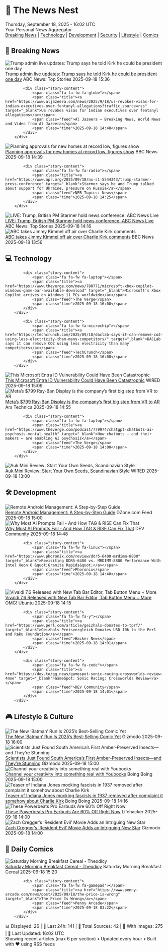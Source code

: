 <!-- Processing 54 RSS feeds at 2025-09-18 16:01:49 UTC -->
<!-- Processing: XKCD -->
<!-- Processing: Saturday Morning Breakfast Cereal -->
<!-- Processing: Penny Arcade -->
<!-- Processing: Garfield -->
<!-- Processing: Questionable Content -->
<!-- Processing: Girl Genius -->
<!-- Processing: Dinosaur Comics -->
<!-- Processing: CNN Top Stories -->
<!-- Processing: CNN Breaking News -->
<!-- Processing: BBC World News -->
<!-- Processing: BBC Breaking News -->
<!-- Processing: Reuters Top News -->
<!-- Processing: Reuters World News -->
<!-- Processing: Associated Press Breaking -->
<!-- Processing: ABC News Breaking -->
<!-- Processing: Sky News World -->
<!-- Processing: TechCrunch -->
<!-- Processing: The Verge -->
<!-- Processing: WIRED -->
<!-- Processing: Hacker News -->
<!-- Processing: StackOverflow Blog -->
<!-- Processing: Phoronix Linux News -->
<!-- Processing: OMG! Ubuntu -->
<!-- Processing: DistroWatch -->
<!-- Processing: Linux.com -->
<!-- Processing: Red Hat Blog -->
<!-- Processing: Ubuntu Blog -->
<!-- Processing: GitLab Blog -->
<!-- Processing: InfoQ -->
<!-- Processing: DZone -->
<!-- Processing: Martin Fowler -->
<!-- Processing: The Pragmatic Engineer -->
<!-- Processing: Lifehacker -->
<!-- Processing: Gizmodo -->
<!-- Processing: Boing Boing -->
<!-- Processing: Krebs on Security -->
<!-- Generated 12 new posts out of 36 feeds processed -->
<div class="newspaper-header">
    <h1 class="newspaper-title">📰 The News Nest</h1>
    <div class="newspaper-date">Thursday, September 18, 2025 - 16:02 UTC</div>
    <div class="newspaper-subtitle">Your Personal News Aggregator</div>
</div>

<div class="newspaper-nav">
    <a href="#breaking">Breaking News</a> |
    <a href="#tech">Technology</a> |
    <a href="#dev">Development</a> |
    <a href="#security">Security</a> |
    <a href="#lifestyle">Lifestyle</a> |
    <a href="#webcomics">Comics</a>
</div>

<div class="news-section breaking-news" id="breaking">
<h2 class="section-header">🚨 Breaking News</h2>
<div class="stories-container">
<div class="story">
            <img src="https://s.abcnews.com/images/Politics/trump-starmer-14-gty-jef-250918_1758205672097_hpMain_4x3t_384.jpg" alt="Trump admin live updates: Trump says he told Kirk he could be president one day" class="story-image" loading="lazy" onerror="this.style.display='none'">
            <div class="story-content">
                <span class="fa fa-fw fa-tv"></span>
                <span class="title"><a href="https://abcnews.go.com/Politics/live-updates/trump-admin-live-updates/?id=125577990" target="_blank">Trump admin live updates: Trump says he told Kirk he could be president one day</a></span>
                <span class="feed">ABC News: Top Stories</span>
                <span class="time">2025-09-18 15:36</span>
            </div>
        </div>
<div class="story">
            
            <div class="story-content">
                <span class="fa fa-fw fa-globe"></span>
                <span class="title"><a href="https://www.aljazeera.com/news/2025/9/18/us-revokes-visas-for-indian-executives-over-fentanyl-allegations?traffic_source=rss" target="_blank">US revokes visas for Indian executives over fentanyl allegations</a></span>
                <span class="feed">Al Jazeera – Breaking News, World News and Video from Al Jazeera</span>
                <span class="time">2025-09-18 14:48</span>
            </div>
        </div>
<div class="story">
            <img src="https://ichef.bbci.co.uk/ace/standard/240/cpsprodpb/bf96/live/8a7cd050-949c-11f0-ba1c-7d82afe5b321.jpg" alt="Planning approvals for new homes at record low, figures show" class="story-image" loading="lazy" onerror="this.style.display='none'">
            <div class="story-content">
                <span class="fa fa-fw fa-flag"></span>
                <span class="title"><a href="https://www.bbc.com/news/articles/cgmzwk4yd1eo?at_medium=RSS&at_campaign=rss" target="_blank">Planning approvals for new homes at record low, figures show</a></span>
                <span class="feed">BBC News</span>
                <span class="time">2025-09-18 14:39</span>
            </div>
        </div>
<div class="story">
            
            <div class="story-content">
                <span class="fa fa-fw fa-radio"></span>
                <span class="title"><a href="https://www.npr.org/2025/09/18/nx-s1-5544343/trump-starmer-press-conference" target="_blank">Starmer says he and Trump talked about support for Ukraine, pressure on Russia</a></span>
                <span class="feed">NPR Topics: News</span>
                <span class="time">2025-09-18 14:25</span>
            </div>
        </div>
<div class="story">
            <img src="https://s.abcnews.com/images/US/abcnewsl2-abc-ml-250107_1736267930623_hpMain_4x3t_384.jpg" alt="LIVE:  Trump, British PM Starmer hold news conference: ABC News Live" class="story-image" loading="lazy" onerror="this.style.display='none'">
            <div class="story-content">
                <span class="fa fa-fw fa-tv"></span>
                <span class="title"><a href="https://abcnews.go.com/Live/video/abcnews-live-41463246" target="_blank">LIVE:  Trump, British PM Starmer hold news conference: ABC News Live</a></span>
                <span class="feed">ABC News: Top Stories</span>
                <span class="time">2025-09-18 14:16</span>
            </div>
        </div>
<div class="story">
            <img src="https://ichef.bbci.co.uk/ace/standard/240/cpsprodpb/63f6/live/3e5c43e0-941a-11f0-9cf6-cbf3e73ce2b9.jpg" alt="ABC takes Jimmy Kimmel off air over Charlie Kirk comments" class="story-image" loading="lazy" onerror="this.style.display='none'">
            <div class="story-content">
                <span class="fa fa-fw fa-earth-americas"></span>
                <span class="title"><a href="https://www.bbc.com/news/articles/c203n52x1y9o?at_medium=RSS&at_campaign=rss" target="_blank">ABC takes Jimmy Kimmel off air over Charlie Kirk comments</a></span>
                <span class="feed">BBC News</span>
                <span class="time">2025-09-18 13:56</span>
            </div>
        </div>
</div>
</div>
<div class="news-section tech-news" id="tech">
<h2 class="section-header">💻 Technology</h2>
<div class="stories-container">
<div class="story">
            
            <div class="story-content">
                <span class="fa fa-fw fa-laptop"></span>
                <span class="title"><a href="https://www.theverge.com/news/780771/microsoft-xbox-copilot-windows-game-bar-available-download" target="_blank">Microsoft’s Xbox Copilot arrives on Windows 11 PCs worldwide</a></span>
                <span class="feed">The Verge</span>
                <span class="time">2025-09-18 16:00</span>
            </div>
        </div>
<div class="story">
            
            <div class="story-content">
                <span class="fa fa-fw fa-microchip"></span>
                <span class="title"><a href="https://techcrunch.com/2025/09/18/daclab-says-it-can-remove-co2-using-less-electricity-than-many-competitors/" target="_blank">DACLab says it can remove CO2 using less electricity than many competitors</a></span>
                <span class="feed">TechCrunch</span>
                <span class="time">2025-09-18 16:00</span>
            </div>
        </div>
<div class="story">
            <img src="https://media.wired.com/photos/68cb7eb0f0991caeca24c01a/master/pass/Microsoft-Entra.jpg" alt="This Microsoft Entra ID Vulnerability Could Have Been Catastrophic" class="story-image" loading="lazy" onerror="this.style.display='none'">
            <div class="story-content">
                <span class="fa fa-fw fa-bolt"></span>
                <span class="title"><a href="https://www.wired.com/story/microsoft-entra-id-vulnerability-digital-catastrophe/" target="_blank">This Microsoft Entra ID Vulnerability Could Have Been Catastrophic</a></span>
                <span class="feed">WIRED</span>
                <span class="time">2025-09-18 15:09</span>
            </div>
        </div>
<div class="story">
            <img src="https://cdn.arstechnica.net/wp-content/uploads/2025/09/metadisplay-500x500-1758206317.png" alt="Meta’s $799 Ray-Ban Display is the company’s first big step from VR to AR" class="story-image" loading="lazy" onerror="this.style.display='none'">
            <div class="story-content">
                <span class="fa fa-fw fa-cog"></span>
                <span class="title"><a href="https://arstechnica.com/gadgets/2025/09/metas-799-ray-ban-display-is-the-companys-first-big-step-from-vr-to-ar/" target="_blank">Meta’s $799 Ray-Ban Display is the company’s first big step from VR to AR</a></span>
                <span class="feed">Ars Technica</span>
                <span class="time">2025-09-18 14:55</span>
            </div>
        </div>
<div class="story">
            
            <div class="story-content">
                <span class="fa fa-fw fa-laptop"></span>
                <span class="title"><a href="https://www.theverge.com/podcast/779974/chatgpt-chatbots-ai-psychosis-mental-health" target="_blank">How chatbots — and their makers — are enabling AI psychosis</a></span>
                <span class="feed">The Verge</span>
                <span class="time">2025-09-18 14:00</span>
            </div>
        </div>
<div class="story">
            <img src="https://media.wired.com/photos/68c88d33de6509cf05546de7/master/pass/Review-%20Auk%20Mini.png" alt="Auk Mini Review: Start Your Own Seeds, Scandinavian Style" class="story-image" loading="lazy" onerror="this.style.display='none'">
            <div class="story-content">
                <span class="fa fa-fw fa-bolt"></span>
                <span class="title"><a href="https://www.wired.com/review/auk-mini/" target="_blank">Auk Mini Review: Start Your Own Seeds, Scandinavian Style</a></span>
                <span class="feed">WIRED</span>
                <span class="time">2025-09-18 13:00</span>
            </div>
        </div>
</div>
</div>
<div class="news-section dev-news" id="dev">
<h2 class="section-header">🛠️ Development</h2>
<div class="stories-container">
<div class="story">
            <img src="https://dz2cdn1.dzone.com/thumbnail?fid=18628642&w=600" alt="Remote Android Management: A Step-by-Step Guide" class="story-image" loading="lazy" onerror="this.style.display='none'">
            <div class="story-content">
                <span class="fa fa-fw fa-newspaper"></span>
                <span class="title"><a href="https://dzone.com/articles/remote-android-management-guide" target="_blank">Remote Android Management: A Step-by-Step Guide</a></span>
                <span class="feed">DZone.com Feed</span>
                <span class="time">2025-09-18 15:00</span>
            </div>
        </div>
<div class="story">
            <img src="https://media2.dev.to/dynamic/image/width=800%2Cheight=%2Cfit=scale-down%2Cgravity=auto%2Cformat=auto/https%3A%2F%2Fdev-to-uploads.s3.amazonaws.com%2Fuploads%2Farticles%2Ffsmkbfpl87oc8315cyui.gif" alt="Why Most AI Prompts Fail - And How TAG &amp; RISE Can Fix That" class="story-image" loading="lazy" onerror="this.style.display='none'">
            <div class="story-content">
                <span class="fa fa-fw fa-code"></span>
                <span class="title"><a href="https://dev.to/werliton/why-most-ai-prompts-fail-and-how-tag-rise-can-fix-that-455b" target="_blank">Why Most AI Prompts Fail - And How TAG &amp; RISE Can Fix That</a></span>
                <span class="feed">DEV Community</span>
                <span class="time">2025-09-18 14:48</span>
            </div>
        </div>
<div class="story">
            
            <div class="story-content">
                <span class="fa fa-fw fa-linux"></span>
                <span class="title"><a href="https://www.phoronix.com/review/ddr5-6400-mrdimm-8800" target="_blank">Revisiting DDR5-6400 vs. MRDIMM-8800 Performance With Intel Xeon 6 &quot;Granite Rapids&quot;</a></span>
                <span class="feed">Phoronix</span>
                <span class="time">2025-09-18 14:40</span>
            </div>
        </div>
<div class="story">
            <img src="https://i0.wp.com/www.omgubuntu.co.uk/wp-content/uploads/2025/05/vivaldi-logo.jpg?resize=406%2C232&amp;ssl=1" alt="Vivaldi 7.6 Released with New Tab Bar Editor, Tab Button Menu + More" class="story-image" loading="lazy" onerror="this.style.display='none'">
            <div class="story-content">
                <span class="fa fa-fw fa-ubuntu"></span>
                <span class="title"><a href="https://www.omgubuntu.co.uk/2025/09/vivaldi-7-6-released-with-editable-tab-bar-address-bar-actions-more" target="_blank">Vivaldi 7.6 Released with New Tab Bar Editor, Tab Button Menu + More</a></span>
                <span class="feed">OMG! Ubuntu</span>
                <span class="time">2025-09-18 14:15</span>
            </div>
        </div>
<div class="story">
            
            <div class="story-content">
                <span class="fa fa-fw fa-y"></span>
                <span class="title"><a href="https://www.perl.com/article/geizhals-donates-to-tprf/" target="_blank">Geizhals Preisvergleich Donates USD 10k to the Perl and Raku Foundation</a></span>
                <span class="feed">Hacker News</span>
                <span class="time">2025-09-18 14:01</span>
            </div>
        </div>
<div class="story">
            
            <div class="story-content">
                <span class="fa fa-fw fa-code"></span>
                <span class="title"><a href="https://dev.to/gg_news/gamespot-sonic-racing-crossworlds-review-4moe" target="_blank">GameSpot: Sonic Racing: Crossworlds Review</a></span>
                <span class="feed">DEV Community</span>
                <span class="time">2025-09-18 14:01</span>
            </div>
        </div>
</div>
</div>
<div class="news-section lifestyle-news" id="lifestyle">
<h2 class="section-header">🎮 Lifestyle & Culture</h2>
<div class="stories-container">
<div class="story">
            <img src="https://gizmodo.com/app/uploads/2025/09/batman-vol4-iss1.jpg" alt="The New ‘Batman’ Run Is 2025’s Best-Selling Comic Yet" class="story-image" loading="lazy" onerror="this.style.display='none'">
            <div class="story-content">
                <span class="fa fa-fw fa-computer"></span>
                <span class="title"><a href="https://gizmodo.com/the-new-batman-run-is-2025s-best-selling-comic-yet-2000660095" target="_blank">The New ‘Batman’ Run Is 2025’s Best-Selling Comic Yet</a></span>
                <span class="feed">Gizmodo</span>
                <span class="time">2025-09-18 16:00</span>
            </div>
        </div>
<div class="story">
            <img src="https://gizmodo.com/app/uploads/2025/09/fly-trapped-in-amber-fossil-south-america-main-e1758129773494.jpeg" alt="Scientists Just Found South America’s First Amber-Preserved Insects—and They’re Stunning" class="story-image" loading="lazy" onerror="this.style.display='none'">
            <div class="story-content">
                <span class="fa fa-fw fa-computer"></span>
                <span class="title"><a href="https://gizmodo.com/scientists-just-found-south-americas-first-amber-preserved-insects-and-theyre-gorgeous-2000660129" target="_blank">Scientists Just Found South America’s First Amber-Preserved Insects—and They’re Stunning</a></span>
                <span class="feed">Gizmodo</span>
                <span class="time">2025-09-18 15:00</span>
            </div>
        </div>
<div class="story">
            <img src="https://i0.wp.com/boingboing.net/wp-content/uploads/2025/09/Youbooks-%E2%80%93-AI-Non-Fiction-Book-Generator.jpg?fit=2250%2C1500&amp;quality=60&amp;ssl=1" alt="Channel your creativity into something real with Youbooks" class="story-image" loading="lazy" onerror="this.style.display='none'">
            <div class="story-content">
                <span class="fa fa-fw fa-arrow-right"></span>
                <span class="title"><a href="https://boingboing.net/2025/09/18/channel-your-creativity-into-something-real-with-youbooks.html" target="_blank">Channel your creativity into something real with Youbooks</a></span>
                <span class="feed">Boing Boing</span>
                <span class="time">2025-09-18 15:00</span>
            </div>
        </div>
<div class="story">
            <img src="https://i0.wp.com/boingboing.net/wp-content/uploads/2025/09/Image-Bethsoft-on-social-media.jpg?fit=1080%2C776&amp;quality=60&amp;ssl=1" alt="Teaser of Indiana Jones mocking fascists in 1937 removed after complaint it somehow about Charlie Kirk" class="story-image" loading="lazy" onerror="this.style.display='none'">
            <div class="story-content">
                <span class="fa fa-fw fa-arrow-right"></span>
                <span class="title"><a href="https://boingboing.net/2025/09/18/game-teaser-of-indiana-jones-making-fun-of-fascists-in-1937-removed-after-complaints-it-is-somehow-about-charlie-kirk.html" target="_blank">Teaser of Indiana Jones mocking fascists in 1937 removed after complaint it somehow about Charlie Kirk</a></span>
                <span class="feed">Boing Boing</span>
                <span class="time">2025-09-18 14:16</span>
            </div>
        </div>
<div class="story">
            <img src="https://lifehacker.com/imagery/articles/01K5EACGDB78091MW3TZQBH56W/hero-image.png" alt="These Powerbeats Pro Earbuds Are 60% Off Right Now" class="story-image" loading="lazy" onerror="this.style.display='none'">
            <div class="story-content">
                <span class="fa fa-fw fa-life-ring"></span>
                <span class="title"><a href="https://lifehacker.com/tech/beats-powerbeats-pro-earbuds-open-box-deal?utm_medium=RSS" target="_blank">These Powerbeats Pro Earbuds Are 60% Off Right Now</a></span>
                <span class="feed">Lifehacker</span>
                <span class="time">2025-09-18 14:00</span>
            </div>
        </div>
<div class="story">
            <img src="https://gizmodo.com/app/uploads/2025/09/MS-0918-Resident-Evil-Zombie.jpg" alt="Zach Cregger’s ‘Resident Evil’ Movie Adds an Intriguing New Star" class="story-image" loading="lazy" onerror="this.style.display='none'">
            <div class="story-content">
                <span class="fa fa-fw fa-computer"></span>
                <span class="title"><a href="https://gizmodo.com/zach-creggers-resident-evil-movie-adds-an-intriguing-new-star-2000660567" target="_blank">Zach Cregger’s ‘Resident Evil’ Movie Adds an Intriguing New Star</a></span>
                <span class="feed">Gizmodo</span>
                <span class="time">2025-09-18 14:00</span>
            </div>
        </div>
</div>
</div>
<div class="news-section webcomics-section" id="webcomics">
<h2 class="section-header">🎨 Daily Comics</h2>
<div class="stories-container">
<div class="story">
            <img src="https://www.smbc-comics.com/comics/1758139868-20250918.png" alt="Saturday Morning Breakfast Cereal - Theodicy" class="story-image" loading="lazy" onerror="this.style.display='none'">
            <div class="story-content">
                <span class="fa fa-fw fa-smile"></span>
                <span class="title"><a href="https://www.smbc-comics.com/comic/theodicy-5" target="_blank">Saturday Morning Breakfast Cereal - Theodicy</a></span>
                <span class="feed">Saturday Morning Breakfast Cereal</span>
                <span class="time">2025-09-18 15:20</span>
            </div>
        </div>
<div class="story">
            
            <div class="story-content">
                <span class="fa fa-fw fa-gamepad"></span>
                <span class="title"><a href="https://www.penny-arcade.com/news/post/2025/09/18/the-price-is-wrong" target="_blank">The Price Is Wrong</a></span>
                <span class="feed">Penny Arcade</span>
                <span class="time">2025-09-18 03:22</span>
            </div>
        </div>
</div>
</div>

<div class="newspaper-footer">
    <div class="stats">
        📊 Displayed: 26 | 📅 Last 24h: 141 | 📡 Total Sources: 42 | 📸 With Images: 275 |
        🔄 Last Updated: 16:02 UTC
    </div>
    <div class="footer-note">
        Showing recent articles (max 6 per section) • Updated every hour • Built with ❤️ using RSS feeds
    </div>
</div>
